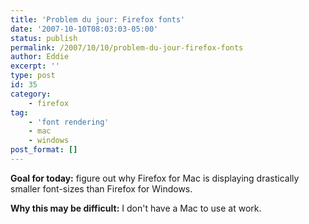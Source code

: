 ```yaml
---
title: 'Problem du jour: Firefox fonts'
date: '2007-10-10T08:03:03-05:00'
status: publish
permalink: /2007/10/10/problem-du-jour-firefox-fonts
author: Eddie
excerpt: ''
type: post
id: 35
category:
    - firefox
tag:
    - 'font rendering'
    - mac
    - windows
post_format: []
---
```

**Goal for today:** figure out why Firefox for Mac is displaying drastically smaller font-sizes than Firefox for Windows.

**Why this may be difficult:** I don't have a Mac to use at work.